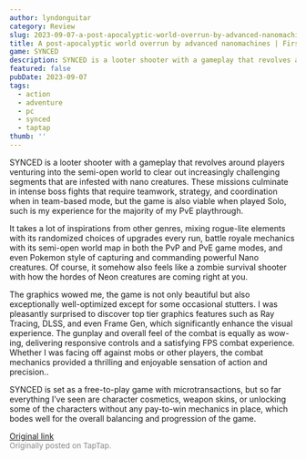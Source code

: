 ```yaml
---
author: lyndonguitar
category: Review
slug: 2023-09-07-a-post-apocalyptic-world-overrun-by-advanced-nanomachines-first-impressions-synced
title: A post-apocalyptic world overrun by advanced nanomachines | First Impressions - SYNCED
game: SYNCED
description: SYNCED is a looter shooter with a gameplay that revolves around players venturing into the semi-open world to clear out increasingly challenging segments that are infested with nano creatures. These missions culminate in intense boss fights that require teamwork, strategy, and coordination when in team-based mode, but the game is also viable when played Solo, such is my experience for the majority of my PvE playthrough.
featured: false
pubDate: 2023-09-07
tags:
  - action
  - adventure
  - pc
  - synced
  - taptap
thumb: ''
---
```


SYNCED is a looter shooter with a gameplay that revolves around players venturing into the semi-open world to clear out increasingly challenging segments that are infested with nano creatures. These missions culminate in intense boss fights that require teamwork, strategy, and coordination when in team-based mode, but the game is also viable when played Solo, such is my experience for the majority of my PvE playthrough.

It takes a lot of inspirations from other genres, mixing rogue-lite elements with its randomized choices of upgrades every run, battle royale mechanics with its semi-open world map in both the PvP and PvE game modes, and even Pokemon style of capturing and commanding powerful Nano creatures.  Of course, it somehow also feels like a zombie survival shooter with how the hordes of Neon creatures are coming right at you.

The graphics wowed me, the game is not only beautiful but also exceptionally well-optimized except for some occasional stutters. I was pleasantly surprised to discover top tier graphics features such as Ray Tracing, DLSS, and even Frame Gen, which significantly enhance the visual experience. The gunplay and overall feel of the combat is equally as wow-ing, delivering responsive controls and a satisfying FPS combat experience. Whether I was facing off against mobs or other players, the combat mechanics provided a thrilling and enjoyable sensation of action and precision..

SYNCED is set as a free-to-play game with microtransactions, but so far everything I’ve seen are character cosmetics, weapon skins,  or unlocking some of the characters without any pay-to-win mechanics in place, which bodes well for the overall balancing and progression of the game.

[Original link](https://www.taptap.io/post/6252389)<br><span style="font-size: 0.95em; color: #888;">Originally posted on TapTap.</span>